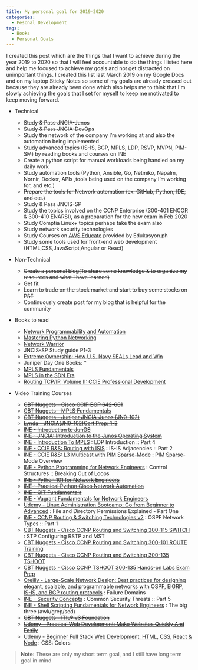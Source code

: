```yaml
---
title: My personal goal for 2019-2020
categories:
  - Pesonal Development
tags:
  - Books
  - Personal Goals
---
```


I created this post which are the things that I want to achieve during the year 2019 to 2020 so that I will feel accountable to do the things I listed here and help me focused to achieve my goals and not get distracted on unimportant things.  I created this list last March 2019 on my Google Docs  and on my laptop Sticky Notes so some of my goals are already crossed out because they are already been done which also helps me to think that I'm slowly achieving the goals that I set for myself to keep me motivated to keep moving forward.

  * Technical 
      * <strike>Study & Pass JNCIA-Junos</strike> 
      * <strike>Study & Pass JNCIA-DevOps</strike> 
      * Study the network of the company I’m working at and also the automation being implemented
      * Study advanced topics (IS-IS, BGP, MPLS, LDP, RSVP, MVPN, PIM-SM) by reading books and courses on INE
      * Create a python script  for manual workloads being handled on my daily work
      * Study automation tools (Python, Ansible, Go, Netmiko, Napalm, Nornir, Docker, APIs ,tools being used on the company I’m working for, and etc.)
      * <strike>Prepare the tools for Network automation (ex. GitHub, Python, IDE, and etc.)</strike> 
      * Study & Pass JNCIS-SP
      * Study the topics involved on the CCNP Enterprise (300-401 ENCOR & 300-410 ENARSI), as a preparation for the new exam in Feb 2020
      * Study  Comptia Linux+ topics perhaps take the exam also
      * Study network security technologies
      * Study Courses on [AWS Educate](https://www.awseducate.com/student/s/) provided by Edukasyon.ph
      * Study some tools used for front-end web development (HTML,CSS,JavaScript,Angular or React)
  * Non-Technical
      *  <strike>Create a personal blog(To share some knowledge & to organize my resources and what I have learned)</strike> 
      * Get fit
      *  <strike>Learn to trade on the stock market and start to buy some stocks on PSE</strike>
      * Continuously create post for my blog that is helpful for the community
  * Books to read
      * [Network Programmability and Automation](https://www.amazon.com/Network-Programmability-Automation-Next-Generation-Engineer-ebook/dp/B079K6HWQX)
      * [Mastering Python Networking](https://www.packtpub.com/networking-and-servers/mastering-python-networking) 
      * [Network Warrior](http://shop.oreilly.com/product/0636920010159.do)
      * JNCIS-SP Study guide P1-3
      * [Extreme Ownership: How U.S. Navy SEALs Lead and Win](https://www.amazon.com/Extreme-Ownership-U-S-Navy-SEALs-ebook/dp/B00VE4Y0Z2) 
      * Juniper Day One Books:
          * 
      * [MPLS Fundamentals](https://www.amazon.com/MPLS-Fundamentals-Luc-Ghein/dp/1587051974)
      * [MPLS in the SDN Era](http://shop.oreilly.com/product/0636920033905.do)
      * [Routing TCP/IP, Volume II: CCIE Professional Development](https://www.amazon.com/Routing-TCP-CCIE-Professional-Development/dp/1578700892) 
      
  * Video Training Courses
      * <strike>[CBT Nuggets - Cisco CCIP BGP 642-661](https://www.cbtnuggets.com/it-training/cisco-ccip-bgp-642-661)</strike> 
      *  <strike>[CBT Nuggets - MPLS Fundamentals](https://www.cbtnuggets.com/it-training/mpls-fundamentals)</strike> 
      *  <strike>[CBT Nuggets - Juniper JNCIA-Junos (JN0-102)](https://www.cbtnuggets.com/it-training/juniper-jncia-junos-jn0-102)</strike> 
      *  <strike>[Lynda - JNCIA(JN0-102)Cert Prep: 1-3](https://www.lynda.com/Shyamraj-Selvaraju/1725396057-1.html)</strike> 
      *  <strike>[INE - Introduction to JunOS](https://my.ine.com/course/introduction-to-junos/c471907f-4b1f-11e4-89a3-22000b4a8afe)</strike>    
      *  <strike>[INE - JNCIA: Introduction to the Junos Operating System](https://my.ine.com/course/ine-jncia-intro-to-junos-os/92b72673-6aeb-4f65-9d32-a30a3301d362)</strike>   
      *  [INE - Introduction To MPLS](https://my.ine.com/course/rs-intro-to-mpls/43b76338-4e6a-40a6-acbc-76ef40be2557s) : LDP Introduction :: Part 4
      *  [INE -  CCIE R&S: Routing with ISIS](https://my.ine.com/course/ccie-rs-routing-with-isis/d57a7f7c-7fc3-42bc-a28e-dc827fb0d7f3) : IS-IS Adjacencies :: Part 2   
      *  [INE - CCIE R&S: L3 Multicast with PIM Sparse-Mode](https://my.ine.com/course/ccie-rs-l3-multicast-pim/2867b1d9-83a4-460d-851f-80bebc95a256) : PIM Sparse-Mode Overview      
      *  [INE - Python Programming for Network Engineers](https://my.ine.com/course/ine-python-programming/7477146c-397b-4510-b910-1108608879b5) : Control Structures :: Breaking Out of Loops
      *  <strike>[INE - Python 101 for Network Engineers](https://my.ine.com/course/ine-python-101-for-network-engineers/448da730-773e-49a0-a4a2-6eb675288b7e)</strike> 
      *  <strike>[INE - Practical Python Cisco Network Automation](https://my.ine.com/course/ine-practical-python-cisco-network-automation/3be5db2b-43fb-4510-9288-d9c6913a9037)</strike>
      *  <strike>[INE - GIT Fundamentals](https://my.ine.com/course/ine-git-fundamentals/1f09eded-6c92-4a68-ac7e-043c48bd35c1)</strike> 
      *  [INE - Vagrant Fundamentals for Network Engineers](https://my.ine.com/course/vagrant-fundamentals/432d0641-9a6d-11e4-8f7f-22000b4a8afe)
      *  [Udemy - Linux Administration Bootcamp: Go from Beginner to Advanced](https://www.udemy.com/course/linux-administration-bootcamp/) : File and Directory Permissions Explained - Part One      
      *  [INE - CCNP Routing & Switching Technologies v2](https://my.ine.com/course/ccnp-routing-switching-course-v2/71df49b5-4f80-4100-a878-bb289da661ea) :  OSPF Network Types :: Part 1    
       *  [CBT Nuggets - Cisco CCNP Routing and Switching 300-115 SWITCH](https://www.cbtnuggets.com/it-training/cisco-ccnp-routing-switching-300-115) : STP Configuring RSTP and MST
       *  [CBT Nuggets - Cisco CCNP Routing and Switching 300-101 ROUTE Training](https://www.cbtnuggets.com/it-training/cisco-ccnp-routing-switching-300-101)      
       *  [CBT Nuggets - Cisco CCNP Routing and Switching 300-135 TSHOOT](https://www.cbtnuggets.com/it-training/cisco-ccnp-routing-switching-300-135)            
       *  [CBT Nuggets - Cisco CCNP TSHOOT 300-135 Hands-on Labs Exam Prep](https://www.cbtnuggets.com/it-training/cisco-ccnp-tshoot-300-135-hands-on-labs-exam-prep)         
       *  [Oreilly  - Large-Scale Network Design: Best practices for designing elegant, scalable, and programmable networks with OSPF, EIGRP, IS-IS, and BGP routing protocols](https://www.oreilly.com/library/view/large-scale-network-design/9780134686547/) : Failure Domains
       *  [INE - Security Concepts](https://my.ine.com/course/ine-ccna-sc-210-260-iins-security-concepts/b76a8686-4855-4af3-95d9-9946b5c72fef) : Common Security Threats :: Part 5    
      *  [INE - Shell Scripting Fundamentals for Network Engineers](https://my.ine.com/course/shell-scripting-fundamentals/fc599b3a-275d-4907-8ed6-8b8f270ba5a9) :  The big three (awk/grep/sed)           
      *  <strike>[CBT Nuggets - ITIL® v3 Foundation](https://www.cbtnuggets.com/it-training/itilr-foundations) </strike>           
      *  <strike>[Udemy - Practical Web Development: Make Websites Quickly And Easily](https://www.udemy.com/course/make-beautiful-websites-in-a-few-hours/) </strike>    
       *  [Udemy - Beginner Full Stack Web Development: HTML, CSS, React & Node](https://www.udemy.com/course/ultimate-web/) : CSS: Colors 


      
> **Note:** These are only my short term goal, and I still have long term goal in-mind 
